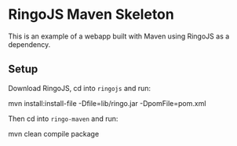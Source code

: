 # RingoJS Maven Skeleton

This is an example of a webapp built with Maven using RingoJS as a dependency.

## Setup

Download RingoJS, cd into `ringojs` and run:

  mvn install:install-file -Dfile=lib/ringo.jar -DpomFile=pom.xml

Then cd into `ringo-maven` and run:

  mvn clean compile package



